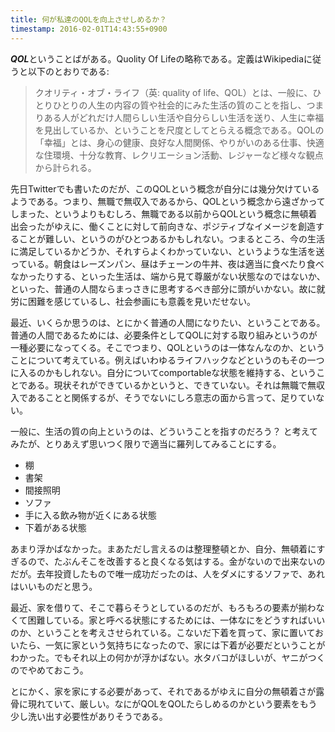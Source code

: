```yaml
---
title: 何が私達のQOLを向上させしめるか？ 
timestamp: 2016-02-01T14:43:55+0900
---
```


***QOL***ということばがある。Quolity Of Lifeの略称である。定義はWikipediaに従うと以下のとおりである:

> クオリティ・オブ・ライフ（英: quality of life、QOL）とは、一般に、ひとりひとりの人生の内容の質や社会的にみた生活の質のことを指し、つまりある人がどれだけ人間らしい生活や自分らしい生活を送り、人生に幸福を見出しているか、ということを尺度としてとらえる概念である。QOLの「幸福」とは、身心の健康、良好な人間関係、やりがいのある仕事、快適な住環境、十分な教育、レクリエーション活動、レジャーなど様々な観点から計られる。

先日Twitterでも書いたのだが、このQOLという概念が自分には幾分欠けているようである。つまり、無職で無収入であるから、QOLという概念から遠ざかってしまった、というよりもむしろ、無職である以前からQOLという概念に無頓着出会ったがゆえに、働くことに対して前向きな、ポジティブなイメージを創造することが難しい、というのがひとつあるかもしれない。つまるところ、今の生活に満足しているかどうか、それすらよくわかっていない、というような生活を送っている。朝食はレーズンパン、昼はチェーンの牛丼、夜は適当に食べたり食べなかったりする、といった生活は、端から見て尊厳がない状態なのではないか、といった、普通の人間ならまっさきに思考するべき部分に頭がいかない。故に就労に困難を感じているし、社会参画にも意義を見いだせない。

最近、いくらか思うのは、とにかく普通の人間になりたい、ということである。普通の人間であるためには、必要条件としてQOLに対する取り組みというのが一種必要になってくる。そこでつまり、QOLというのは一体なんなのか、ということについて考えている。例えばいわゆるライフハックなどというのもその一つに入るのかもしれない。自分についてcomportableな状態を維持する、ということである。現状それができているかというと、できていない。それは無職で無収入であることと関係するが、そうでないにしろ意志の面から言って、足りていない。

一般に、生活の質の向上というのは、どういうことを指すのだろう？ と考えてみたが、とりあえず思いつく限りで適当に羅列してみることにする。

- 棚
- 書架
- 間接照明
- ソファ
- 手に入る飲み物が近くにある状態
- 下着がある状態

あまり浮かばなかった。まあただし言えるのは整理整頓とか、自分、無頓着にすぎるので、たぶんそこを改善すると良くなる気はする。金がないので出来ないのだが。去年投資したもので唯一成功だったのは、人をダメにするソファで、あれはいいものだと思う。

最近、家を借りて、そこで暮らそうとしているのだが、もろもろの要素が揃わなくて困難している。家と呼べる状態にするためには、一体なにをどうすればいいのか、ということを考えさせられている。こないだ下着を買って、家に置いておいたら、一気に家という気持ちになったので、家には下着が必要だということがわかった。でもそれ以上の何かが浮かばない。水タバコがほしいが、ヤニがつくのでやめておこう。

とにかく、家を家にする必要があって、それであるがゆえに自分の無頓着さが露骨に現れていて、厳しい。なにがQOLをQOLたらしめるのかという要素をもう少し洗い出す必要性がありそうである。
